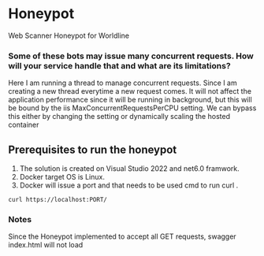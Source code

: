 # Honeypot
Web Scanner Honeypot for Worldline

### Some of these bots may issue many concurrent requests. How will your service handle that and what are its limitations?
Here I am running a thread to manage concurrent requests. Since I am creating a new thread everytime a new request comes. It will not affect the application performance since it will be running in background, but this will be bound by the iis MaxConcurrentRequestsPerCPU setting. We can bypass this either by changing the setting or dynamically scaling the hosted container

## Prerequisites to run the honeypot
1. The solution is created on Visual Studio 2022 and net6.0 framwork.
1. Docker target OS is Linux.
1. Docker will issue a port and that needs to be used cmd to run curl .
```
curl https://localhost:PORT/
```

### Notes
Since the Honeypot implemented to accept all GET requests, swagger index.html will not load
